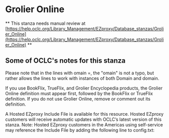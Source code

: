 # Grolier Online
** This stanza needs manual review at [https://help.oclc.org/Library_Management/EZproxy/Database_stanzas/Grolier_Online](https://help.oclc.org/Library_Management/EZproxy/Database_stanzas/Grolier_Online) **

## Some of OCLC's notes for this stanza

Please note that in the lines with omain =, the &quot;omain&quot; is not a typo, but rather allows the lines to work with instances of both Domain and domain.

If you use BookFlix, TrueFlix, and Grolier Encyclopedia products, the Grolier Online definition must appear first, followed by the BookFlix or TrueFlix definition. If you do not use Grolier Online, remove or comment out its definition.

A Hosted EZproxy Include File is available for this resource. Hosted EZproxy customers will receive automatic updates with OCLC&rsquo;s latest version of this stanza. Note: Hosted EZproxy customers in the Americas using self-service may reference the Include File by adding the following line to config.txt:

&nbsp;
